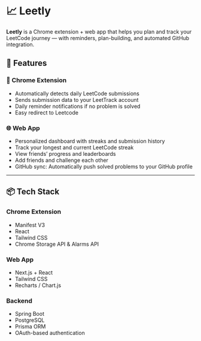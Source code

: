 # 📈 Leetly

**Leetly** is a Chrome extension + web app that helps you plan and track your LeetCode journey — with reminders, plan-building, and automated GitHub integration.

## 🚀 Features

### 🔗 Chrome Extension
- Automatically detects daily LeetCode submissions
- Sends submission data to your LeetTrack account
- Daily reminder notifications if no problem is solved
- Easy redirect to Leetcode

### 🌐 Web App
- Personalized dashboard with streaks and submission history
- Track your longest and current LeetCode streak
- View friends’ progress and leaderboards
- Add friends and challenge each other
- GitHub sync: Automatically push solved problems to your GitHub profile

---

## 📦 Tech Stack

### Chrome Extension
- Manifest V3
- React
- Tailwind CSS
- Chrome Storage API & Alarms API

### Web App
- Next.js + React
- Tailwind CSS
- Recharts / Chart.js

### Backend
- Spring Boot
- PostgreSQL
- Prisma ORM
- OAuth-based authentication
